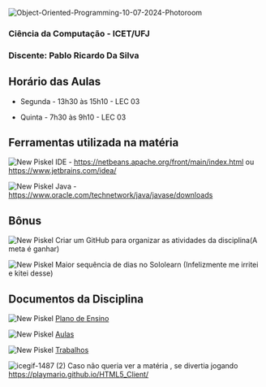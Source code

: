 ![Object-Oriented-Programming-10-07-2024-Photoroom](https://github.com/Perezz21/Programa-o-Orientada-ao-Objeto/assets/163039538/2ac615c2-5dd1-4210-82d6-6927d481ebe3)
### Ciência da Computação - ICET/UFJ
### Discente: Pablo Ricardo Da Silva 

## Horário das Aulas

- Segunda - 13h30 às 15h10 - LEC 03

- Quinta - 7h30 às 9h10 - LEC 03

## Ferramentas utilizada na matéria

![New Piskel](https://github.com/Perezz21/Programa-o-Orientada-ao-Objeto/assets/163039538/7289ed8a-4661-4fc7-abe1-c2bacbd75100) IDE - https://netbeans.apache.org/front/main/index.html ou https://www.jetbrains.com/idea/

![New Piskel](https://github.com/Perezz21/Programa-o-Orientada-ao-Objeto/assets/163039538/7289ed8a-4661-4fc7-abe1-c2bacbd75100) Java - https://www.oracle.com/technetwork/java/javase/downloads

## Bônus
![New Piskel](https://github.com/Perezz21/Programa-o-Orientada-ao-Objeto/assets/163039538/7289ed8a-4661-4fc7-abe1-c2bacbd75100) Criar um GitHub para organizar as atividades da disciplina(A meta é ganhar)

![New Piskel](https://github.com/Perezz21/Programa-o-Orientada-ao-Objeto/assets/163039538/7289ed8a-4661-4fc7-abe1-c2bacbd75100) Maior sequência de dias no Sololearn (Infelizmente me irritei e kitei desse)

## Documentos da Disciplina
![New Piskel](https://github.com/Perezz21/Programa-o-Orientada-ao-Objeto/assets/163039538/7289ed8a-4661-4fc7-abe1-c2bacbd75100)  [Plano de Ensino](https://github.com/brunamota/POO/files/15017784/Plano.de.Ensino.POO.-.01_2024.pdf)

![New Piskel](https://github.com/Perezz21/Programa-o-Orientada-ao-Objeto/assets/163039538/7289ed8a-4661-4fc7-abe1-c2bacbd75100) [Aulas](https://github.com/Perezz21/Programa-o-Orientada-ao-Objeto/tree/main/Aulas)

![New Piskel](https://github.com/Perezz21/Programa-o-Orientada-ao-Objeto/assets/163039538/7289ed8a-4661-4fc7-abe1-c2bacbd75100) [Trabalhos](https://github.com/Perezz21/Programa-o-Orientada-ao-Objeto/blob/main/Trabalho.md)

![icegif-1487 (2)](https://github.com/Perezz21/Programa-o-Orientada-ao-Objeto/assets/163039538/3293f92e-1f84-4529-a48c-509765e35a9f)  Caso não queria ver a matéria , se divertia jogando https://playmario.github.io/HTML5_Client/

